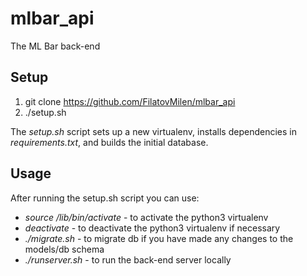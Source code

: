 # mlbar_api
The ML Bar back-end

## Setup

1. git clone https://github.com/FilatovMilen/mlbar_api
2. ./setup.sh

The _setup.sh_ script sets up a new virtualenv, installs dependencies in _requirements.txt_, and builds the initial database.

## Usage

After running the setup.sh script you can use:

* _source /lib/bin/activate_ - to activate the python3 virtualenv
* _deactivate_ - to deactivate the python3 virtualenv if necessary
* _./migrate.sh_ - to migrate db if you have made any changes to the models/db schema
* _./runserver.sh_ - to run the back-end server locally
